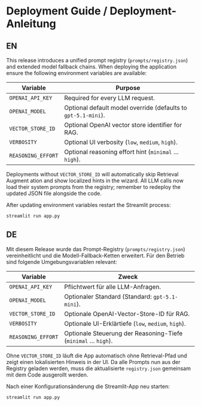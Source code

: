 # Deployment Guide / Deployment-Anleitung

## EN

This release introduces a unified prompt registry (`prompts/registry.json`) and
extended model fallback chains. When deploying the application ensure the
following environment variables are available:

| Variable | Purpose |
| --- | --- |
| `OPENAI_API_KEY` | Required for every LLM request. |
| `OPENAI_MODEL` | Optional default model override (defaults to `gpt-5.1-mini`). |
| `VECTOR_STORE_ID` | Optional OpenAI vector store identifier for RAG. |
| `VERBOSITY` | Optional UI verbosity (`low`, `medium`, `high`). |
| `REASONING_EFFORT` | Optional reasoning effort hint (`minimal` … `high`). |

Deployments without `VECTOR_STORE_ID` will automatically skip Retrieval Augment
ation and show localized hints in the wizard. All LLM calls now load their
system prompts from the registry; remember to redeploy the updated JSON file
alongside the code.

After updating environment variables restart the Streamlit process:

```bash
streamlit run app.py
```

## DE

Mit diesem Release wurde das Prompt-Registry (`prompts/registry.json`)
vereinheitlicht und die Modell-Fallback-Ketten erweitert. Für den Betrieb sind
folgende Umgebungsvariablen relevant:

| Variable | Zweck |
| --- | --- |
| `OPENAI_API_KEY` | Pflichtwert für alle LLM-Anfragen. |
| `OPENAI_MODEL` | Optionaler Standard (Standard: `gpt-5.1-mini`). |
| `VECTOR_STORE_ID` | Optionale OpenAI-Vector-Store-ID für RAG. |
| `VERBOSITY` | Optionale UI-Erklärtiefe (`low`, `medium`, `high`). |
| `REASONING_EFFORT` | Optionale Steuerung der Reasoning-Tiefe (`minimal` … `high`). |

Ohne `VECTOR_STORE_ID` läuft die App automatisch ohne Retrieval-Pfad und zeigt
einen lokalisierten Hinweis in der UI. Da alle Prompts nun aus der Registry
geladen werden, muss die aktualisierte `registry.json` gemeinsam mit dem Code
ausgerollt werden.

Nach einer Konfigurationsänderung die Streamlit-App neu starten:

```bash
streamlit run app.py
```
